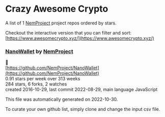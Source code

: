 # Crazy Awesome Crypto
A list of 1 [NemProject](https://github.com/NemProject) project repos ordered by stars.  

Checkout the interactive version that you can filter and sort: 
[https://www.awesomecrypto.xyz/](https://www.awesomecrypto.xyz/)  


### [NanoWallet](https://github.com/NemProject/NanoWallet) by [NemProject](https://github.com/NemProject)  
👛  
[https://github.com/NemProject/NanoWallet](https://github.com/NemProject/NanoWallet)  
0.91 stars per week over 313 weeks  
284 stars, 6 forks, 2 watches  
created 2016-10-29, last commit 2022-08-29, main language JavaScript  


This file was automatically generated on 2022-10-30.  

To curate your own github list, simply clone and change the input csv file.  